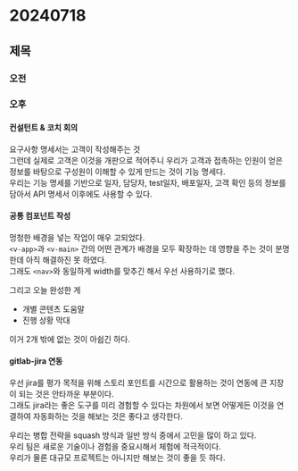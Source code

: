 # 20240718
## 제목
### 오전
### 오후
#### 컨설턴트 & 코치 회의
요구사항 명세서는 고객이 작성해주는 것  
그런데 실제로 고객은 이것을 개판으로 적어주니 우리가 고객과 접촉하는 인원이 얻은 정보를 바탕으로 구성원이 이해할 수 있게 만드는 것이 기능 명세다.  
우리는 기능 명세를 기반으로 일자, 담당자, test일자, 배포일자, 고객 확인 등의 정보를 담아서 API 명세서 이후에도 사용할 수 있다.  

#### 공통 컴포넌트 작성
멍청한 배경을 넣는 작업이 매우 고되었다.  
`<v-app>`과 `<v-main>` 간의 어떤 관계가 배경을 모두 확장하는 데 영향을 주는 것이 분명한데 아직 해결하진 못 하였다.  
그래도 `<nav>`와 동일하게 width를 맞추긴 해서 우선 사용하기로 했다.  

그리고 오늘 완성한 게  
- 개별 콘텐츠 도움말
- 진행 상황 막대

이거 2개 밖에 없는 것이 아쉽긴 하다.  

#### gitlab-jira 연동
우선 jira를 평가 목적을 위해 스토리 포인트를 시간으로 활용하는 것이 연동에 큰 지장이 되는 것은 안타까운 부분이다.  
그래도 jira라는 좋은 도구를 미리 경험할 수 있다는 차원에서 보면 어떻게든 이것을 연결하여 자동화하는 것을 해보는 것은 좋다고 생각한다.  

우리는 병합 전략을 squash 방식과 일반 방식 중에서 고민을 많이 하고 있다.  
우리 팀은 새로운 기술이나 경험을 중요시해서 체험에 적극적이다.  
우리가 물론 대규모 프로젝트는 아니지만 해보는 것이 좋을 듯 하다.  